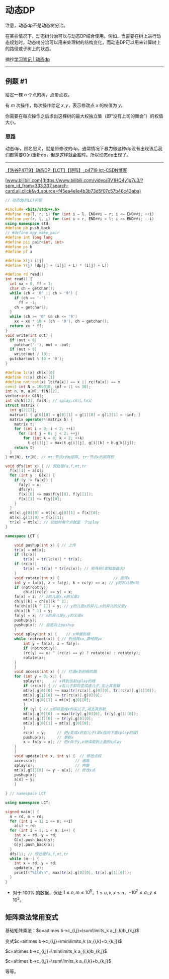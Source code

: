 # 动态DP

注意，动态dp不是动态树分治。

在某些情况下，动态树分治可以与动态DP结合使用。例如，当需要在树上进行动态规划时，动态树分治可以用来处理树的结构变化，而动态DP可以用来计算树上的路径或子树上的状态。

摘抄[学习笔记 | 动态dp](https://flowus.cn/3aa6ab64-d771-4344-8105-035b4c6d954d)

---

## 例题 #1

给定一棵 $n$ 个点的树，点带点权。

有 $m$ 次操作，每次操作给定 $x,y$，表示修改点 $x$ 的权值为 $y$。

你需要在每次操作之后求出这棵树的最大权独立集（即“没有上司的舞会”）的权值大小。

### 思路

动态dp，顾名思义，就是带修改的dp。通常情况下暴力做这种dp没有出现该后我们都需要O(n)重新dp，但是这样就会超时。所以动态dp出现了。

---

[【洛谷P4719】动态DP【LCT】【矩阵】_p4719 lct-CSDN博客](https://blog.csdn.net/luositing/article/details/102728027)


[www.bilibili.com](https://www.bilibili.com/video/BV1HQ4y1g7u3/?spm_id_from=333.337.search-card.all.click&vd_source=f45ea4e1e4b3b73d5f07c57b46c43aba)


```C++
// 动态dp的LCT实现

#include <bits/stdc++.h>
#define rep(l, r, i) for (int i = l, END##i = r; i <= END##i; ++i)
#define per(r, l, i) for (int i = r, END##i = l; i >= END##i; --i)
using namespace std;
#define pb push_back
// #define mpy make_pair
#define int long long
#define pii pair<int, int>
#define ps b
#define pf a

#define X(j) i[j]
#define Y(j) (dp[j] + (i[j] + L) * (i[j] + L))

#define rd read()
int read() {
  int xx = 0, ff = 1;
  char ch = getchar();
  while (ch < '0' || ch > '9') {
    if (ch == '-')
      ff = -1;
    ch = getchar();
  }
  while (ch >= '0' && ch <= '9')
    xx = xx * 10 + (ch - '0'), ch = getchar();
  return xx * ff;
}
void write(int out) {
  if (out < 0)
    putchar('-'), out = -out;
  if (out > 9)
    write(out / 10);
  putchar(out % 10 + '0');
}

#define lc(x) ch[x][0]
#define rc(x) ch[x][1]
#define notroot(x) lc(fa[x]) == x || rc(fa[x]) == x
const int N = 100010, inf = (1 << 30);
int n, m, a[N], f[N][2];
vector<int> G[N];
int ch[N][2], fa[N]; // splay:ch儿,fa父
struct matrix {
  int g[2][2];
  matrix() { g[0][0] = g[0][1] = g[1][0] = g[1][1] = -inf; }
  matrix operator*(matrix b) {
    matrix t;
    for (int i = 0; i < 2; ++i)
      for (int j = 0; j < 2; ++j)
        for (int k = 0; k < 2; ++k)
          t.g[i][j] = max(t.g[i][j], g[i][k] + b.g[k][j]);
    return t;
  }
} mt[N], tr[N]; // mt:节点x的g矩阵, tr:节点x的矩阵积

void dfs(int x) { // 预处理fa,f,mt,tr
  f[x][1] = a[x];
  for (int y : G[x]) {
    if (y != fa[x]) {
      fa[y] = x;
      dfs(y);
      f[x][0] += max(f[y][0], f[y][1]);
      f[x][1] += f[y][0];
    }
  }
  mt[x].g[0][0] = mt[x].g[0][1] = f[x][0];
  mt[x].g[1][0] = f[x][1];
  tr[x] = mt[x]; // 初始时每个点就是一个splay
}

namespace LCT {

    void pushup(int x) { // 上传
    tr[x] = mt[x];
    if (lc(x))
        tr[x] = tr[lc(x)] * tr[x];
    if (rc(x))
        tr[x] = tr[x] * tr[rc(x)]; // 矩阵积(即和取最大)
    }
    void rotate(int x) {                        // 旋转x
    int y = fa[x], z = fa[y], k = rc(y) == x; // y的右儿是x吗
    if (notroot(y))
        ch[z][rc(z) == y] = x;
    fa[x] = z; // z的儿是x,x的父是z
    ch[y][k] = ch[x][k ^ 1];
    fa[ch[x][k ^ 1]] = y; // y的儿是x的异儿,x的异儿的父是y
    ch[x][k ^ 1] = y;
    fa[y] = x; // x的异儿是y,y的父是x
    pushup(y);
    pushup(x); // 自底向上pushup
    }
    void splay(int x) {    // x伸展到根
    while (notroot(x)) { // 折线转xx,直线转yx
        int y = fa[x], z = fa[y];
        if (notroot(y))
        (rc(y) == x) ^ (rc(z) == y) ? rotate(x) : rotate(y);
        rotate(x);
    }
    }
    void access(int x) { // 打通x到树根的路
    for (int y = 0; x;) {
        splay(x);    // x转到当前splay的根
        if (rc(x)) { // x右儿子即将变成虚儿子,加上其贡献
        mt[x].g[0][0] += max(tr[rc(x)].g[0][0], tr[rc(x)].g[1][0]);
        mt[x].g[1][0] += tr[rc(x)].g[0][0];
        mt[x].g[0][1] = mt[x].g[0][0];
        }
        if (y) { // y即将变成x的实儿子,减去其贡献
        mt[x].g[0][0] -= max(tr[y].g[0][0], tr[y].g[1][0]);
        mt[x].g[1][0] -= tr[y].g[0][0];
        mt[x].g[0][1] = mt[x].g[0][0];
        }
        rc(x) = y;     // 把y变成x的右儿子(即x指向下面splay的根)
        pushup(x);     // 更新x
        x = fa[y = x]; // 把x存于y,x继续爬到上面的splay
    }
    }
    void update(int x, int y) {  // 修改点权
    access(x);                 // 通路
    splay(x);                  // 伸展
    mt[x].g[1][0] += y - a[x]; // 修改x点
    pushup(x);
    a[x] = y;
    }
    
} // namespace LCT

using namespace LCT;

signed main() {
  n = rd, m = rd;
  for (int i = 1; i <= n; ++i)
    a[i] = rd;
  for (int i = 1; i < n; i++) {
    int x = rd, y = rd;
    G[x].push_back(y);
    G[y].push_back(x);
  }
  dfs(1); // 预处理fa,f,mt,tr
  while (m--) {
    int x = rd, y = rd;
    update(x, y);
    printf("%lld\n", max(tr[x].g[0][0], tr[x].g[1][0]));
  }
}
```

- 对于 $100\%$ 的数据，保证 $1\le n,m\le 10^5$，$1 \leq u, v , x \leq n$，$-10^2 \leq a_i, y \leq 10^2$。

## 矩阵乘法常用变式

基础矩阵乘法：$c=a\times b→c_{i,j}=\sum\limits_k a_{i,k}b_{k,j}$

变式$c=a\times b→c_{i,j}=\min\limits_k (a_{i,k}+b_{k,j})$

$c=a\times b→c_{i,j}=\min\limits_k a_{i,k}b_{k,j}$

$c=a\times b→c_{i,j}=\sum\limits_k a_{i,k}+b_{k,j}$

等等。

